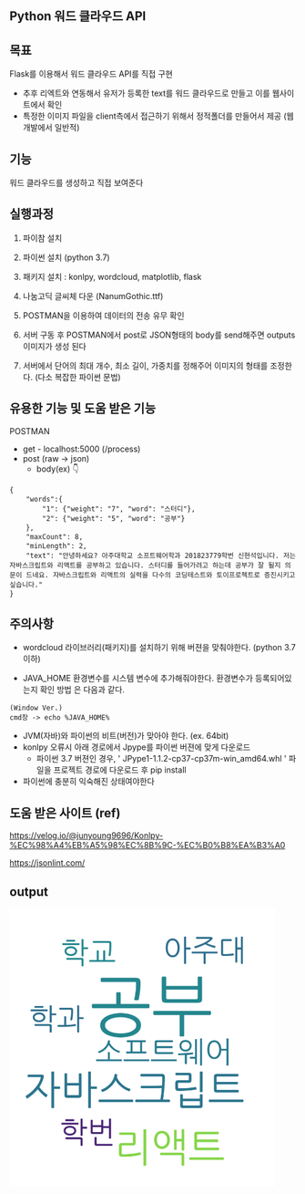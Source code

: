 ## Python 워드 클라우드 API

## 목표
Flask를 이용해서 워드 클라우드 API를 직접 구현
* 추후 리엑트와 연동해서 유저가 등록한 text를 워드 클라우드로 만들고 이를 웹사이트에서 확인
* 특정한 이미지 파일을 client측에서 접근하기 위해서 정적폴더를 만들어서 제공 (웹개발에서 일반적)
## 기능
워드 클라우드를 생성하고 직접 보여준다

## 실행과정

1. 파이참 설치

2. 파이썬 설치 (python 3.7)

3. 패키지 설치 : konlpy, wordcloud, matplotlib, flask

4. 나눔고딕 글씨체 다운 (NanumGothic.ttf)

5. POSTMAN을 이용하여 데이터의 전송 유무 확인

6. 서버 구동 후 POSTMAN에서 post로 JSON형태의 body를 send해주면 outputs 이미지가 생성 된다

7. 서버에서 단어의 최대 개수, 최소 길이, 가중치를 정해주어 이미지의 형태를 조정한다. (다소 복잡한 파이썬 문법)



## 유용한 기능 및 도움 받은 기능
POSTMAN
* get - localhost:5000 (/process)
* post (raw -> json)
  * body(ex) 👇
```
{
    "words":{
        "1": {"weight": "7", "word": "스터디"},
        "2": {"weight": "5", "word": "공부"}
    },
    "maxCount": 8,
    "minLength": 2,
    "text": "안녕하세요? 아주대학교 소프트웨어학과 201823779학번 신현석입니다. 저는 자바스크립트와 리액트를 공부하고 있습니다. 스터디를 들어가려고 하는데 공부가 잘 될지 의문이 드네요. 자바스크립트와 리액트의 실력을 다수의 코딩테스트와 토이프로젝트로 증진시키고 싶습니다."
}
```

## 주의사항

* wordcloud 라이브러리(패키지)를 설치하기 위해 버젼을 맞춰야한다. (python 3.7이하)

* JAVA_HOME 환경변수를 시스템 변수에 추가해줘야한다. 환경변수가 등록되어있는지 확인 방법 은 다음과 같다. 
```
(Window Ver.)
cmd창 -> echo %JAVA_HOME%
```
* JVM(자바)와 파이썬의 비트(버전)가 맞아야 한다. (ex. 64bit)
* konlpy 오류시 아래 경로에서 Jpype를 파이썬 버젼에 맞게 다운로드
  * 파이썬 3.7 버젼인 경우, ' JPype1-1.1.2-cp37-cp37m-win_amd64.whl ' 파일을 프로젝트 경로에 다운로드 후 pip install
* 파이썬에 충분히 익숙해진 상태여야한다
## 도움 받은 사이트 (ref)

https://velog.io/@junyoung9696/Konlpy-%EC%98%A4%EB%A5%98%EC%8B%9C-%EC%B0%B8%EA%B3%A0

https://jsonlint.com/

## output
![output](readmeOnly.png)


